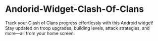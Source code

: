 # Andorid-Widget-Clash-Of-Clans
Track your Clash of Clans progress effortlessly with this Android widget! Stay updated on troop upgrades, building levels, attack strategies, and more—all from your home screen.
